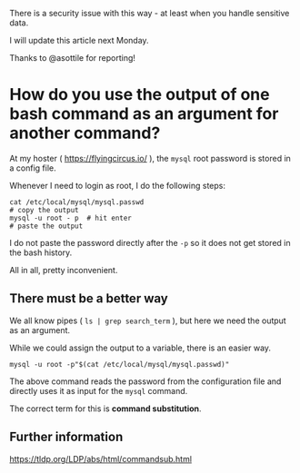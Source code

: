 There is a security issue with this way - at least when you handle sensitive data.

I will update this article next Monday.

Thanks to @asottile for reporting!


# How do you use the output of one bash command as an argument for another command?

At my hoster ( https://flyingcircus.io/ ), the `mysql` root password is stored in a config file.

Whenever I need to login as root, I do the following steps:

```
cat /etc/local/mysql/mysql.passwd
# copy the output
mysql -u root - p  # hit enter
# paste the output
```
I do not paste the password directly after the `-p` so it does not get stored in the bash history.

All in all, pretty inconvenient.

## There must be a better way

We all know pipes ( `ls | grep search_term` ), but here we need the output as an argument.

While we could assign the output to a variable, there is an easier way.

```
mysql -u root -p"$(cat /etc/local/mysql/mysql.passwd)"
```

The above command reads the password from the configuration file and directly uses it as input for the `mysql` command.

The correct term for this is **command substitution**.

## Further information

https://tldp.org/LDP/abs/html/commandsub.html
